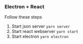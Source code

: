 ### Electron + React 
Follow these steps

1. Start json server ```yarn server```
2. Start react webserver ```yarn start```
3. Start electron ```yarn electron```
   
